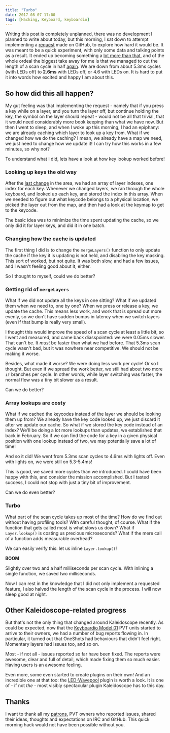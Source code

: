 ```yaml
---
title: "Turbo"
date: 2017-08-07 17:00
tags: [Hacking, Keyboard, keyboardio]
---
```


Writing this post is completely unplanned, there was no development I planned to
write about today, but this morning, I sat down to attempt implementing
a [request][gh:150:request] made on GitHub, to explore how hard it would be. It
was meant to be a quick experiment, with only some data and talking points as a
result. It ended up becoming something a [lot more than that][gh:159], and of
the whole ordeal the biggest take away for me is that we managed to cut the
length of a scan cycle in half [again][blog:shortcutting]. We are down from
about 5.3ms cycles (with LEDs off) to **2.6ms** with LEDs off, or 4.6 with LEDs
on. It is hard to put it into words how excited and happy I am about this.

 [gh:150:request]: https://github.com/keyboardio/Kaleidoscope/issues/150#issuecomment-320529416
 [gh:159]: https://github.com/keyboardio/Kaleidoscope/pull/159
 [blog:shortcutting]: https://asylum.madhouse-project.org/blog/2017/02/15/Shortcutting-Kaleidoscope/

<!-- more -->

## So how did this all happen?

My gut feeling was that implementing the request - namely that if you press a
key while on a layer, and you turn the layer off, but continue holding the key,
the symbol on the layer should repeat - would not be all that trivial, that it
would need considerably more book keeping than what we have now. But then I went
to sleep, and when I woke up this morning, I had an epiphany: we are already
caching which layer to look up a key from. What if we changed how we do the
caching? I mean, we already have a map we need, we just need to change how we
update it! I can try how this works in a few minutes, so why not?

To understand what I did, lets have a look at how key lookup worked before!

### Looking up keys the old way

After the [last change][blog:shortcutting] in the area, we had an array of layer
indexes, one index for each key. Whenever we changed layers, we ran through the
whole keyboard, and looked up each key, and stored the index in this array. When
we needed to figure out what keycode belongs to a physical location, we picked
the layer out from the map, and then had a look at the keymap to get to the
keycode.

 [blog:shortcutting]: https://asylum.madhouse-project.org/blog/2017/02/15/Shortcutting-Kaleidoscope/

The basic idea was to minimize the time spent updating the cache, so we only did
it for layer keys, and did it in one batch.

### Changing how the cache is updated

The first thing I did is to change the `mergeLayers()` function to only update
the cache if the key it is updating is not held, and disabling the key masking.
This sort of worked, but not quite. It was both slow, and had a few issues, and
I wasn't feeling good about it, either.

So I thought to myself, could we do better?

### Getting rid of `mergeLayers`

What if we did not update all the keys in one sitting? What if we updated them
when we need to, one by one? When we press or release a key, we update the
cache. This means less work, and work that is spread out more evenly, so we
don't have sudden bumps in latency when we switch layers (even if that bump is
really very small).

I thought this would improve the speed of a scan cycle at least a little bit, so
I went and measured, and came back diasspointed: we were 0.05ms slower. That
can't be. It *must* be faster than what we had before. That 5.3ms scan cycle
wasn't bad, but it was nowhere near competitive. We should not be making it
worse.

Besides, what made it worse? We were doing less work per cycle! Or so I thought.
But even if we spread the work better, we still had about two more `if` branches
per cycle. In other words, while layer switching was faster, the normal flow was
a tiny bit slower as a result.

Can we do better?

### Array lookups are costy

What if we cached the keycodes instead of the layer we should be looking them up
from? We already have the key code looked up, we just discard it after we update
our cache. So what if we stored the key code instead of an index? We'll be doing
a lot more lookups than updates, we established that back in February. So if we
can find the code for a key in a given physical position with one lookup instead
of two, we may potentially save a lot of time!

And so it did! We went from 5.3ms scan cycles to 4.6ms with lights off. Even
with lights on, we were still on 5.3-5.4ms!

This is good, we saved more cycles than we introduced. I could have been happy
with this, and consider the mission accomplished. But I tasted success, I could
not stop with just a tiny bit of improvement.

Can we do even better?

### Turbo

What part of the scan cycle takes up most of the time? How do we find out
without having profiling tools? With careful thought, of course. What if the
function that gets called most is what slows us down? What if `Layer.lookup()`
is costing us precious microseconds? What if the mere call of a function adds
measurable overhead?

We can easily verify this: let us inline `Layer.lookup()`!

**BOOM**

Slightly over two and a half milliseconds per scan cycle. With inlining a single
function, we saved two milliseconds.

Now I can rest in the knowledge that I did not only implement a requested
feature, I also halved the length of the scan cycle in the process. I will now
sleep good at night.

## Other Kaleidoscope-related progress

But that's not the only thing that changed around Kaleidoscope recently. As
could be expected, now that the [Keyboardio Model 01][kbdio] PVT units started
to arrive to their owners, we had a number of bug reports flowing in. In
particular, it turned out that OneShots had behaviours that didn't feel right.
Momentary layers had issues too, and so on.

  [kbdio]: https://shop.keyboard.io/

Most - if not all - issues reported so far have been fixed. The reports were
awesome, clear and full of detail, which made fixing them so much easier. Having
users is an awesome feeling.

Even more, some even started to create plugins on their own! And an incredible
one at that too: the [LED-Wavepool][k:led-wavepool] plugin is worth a look. It
is one of - if not *the* - most visibly spectacular plugin Kaleidoscope has to
this day.

 [k:led-wavepool]: https://github.com/ToyKeeper/Kaleidoscope-LED-Wavepool

## Thanks

I want to thank all my [patrons][patreon], PVT owners who reported issues,
shared their ideas, thoughts and expectations on IRC and GitHub. This quick
morning hack would not have been possible without you.

 [patreon]: https://www.patreon.com/algernon
